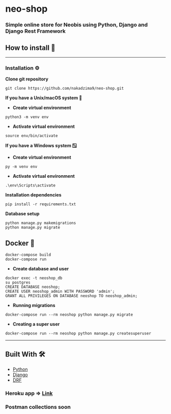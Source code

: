 # neo-shop

### Simple online store for Neobis using Python, Django and Django Rest Framework

## How to install 📢
____
### Installation ⚙️
__Clone git repository__
```
git clone https://github.com/nakadzima9/neo-shop.git
```
**If you have a Unix/macOS system 🐧**
- __Create virtual environment__
```
python3 -m venv env
```
- __Activate virtual environment__
```
source env/bin/activate
```
**If you have a Windows system 🪟**
- __Create virtual environment__
```
py -m venv env
```
- __Activate virtual environment__
```
.\env\Scripts\activate
```
__Installation dependencies__
```
pip install -r requirements.txt
```

__Database setup__
```
python manage.py makemigrations
python manage.py migrate 
```

## Docker 🐋 
```
docker-compose build
docker-compose run
```
- __Create database and user__
```
docker exec -t neoshop_db
su postgres
CREATE DATABASE neoshop;
CREATE USER neoshop_admin WITH PASSWORD 'admin';
GRANT ALL PRIVILEGES ON DATABASE neoshop TO neoshop_admin;
```
- __Running migrations__
```
docker-compose run --rm neoshop python manage.py migrate
```
- __Creating a super user__
```
docker-compose run --rm neoshop python manage.py createsuperuser
```

---
## Built With 🛠️
* [Python](https://www.python.org/)
* [Django](https://www.djangoproject.com/)
* [DRF](https://www.django-rest-framework.org/)

### Heroku app => **[Link](https://neo-shop.herokuapp.com/)**

### Postman collections soon